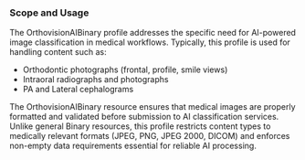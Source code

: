 ### Scope and Usage

The OrthovisionAIBinary profile addresses the specific need for AI-powered image classification in medical workflows. Typically, this profile is used for handling content such as:

* Orthodontic photographs (frontal, profile, smile views)
* Intraoral radiographs and photographs
* PA and Lateral cephalograms

The OrthovisionAIBinary resource ensures that medical images are properly formatted and validated before submission to AI classification services. Unlike general Binary resources, this profile restricts content types to medically relevant formats (JPEG, PNG, JPEG 2000, DICOM) and enforces non-empty data requirements essential for reliable AI processing.
